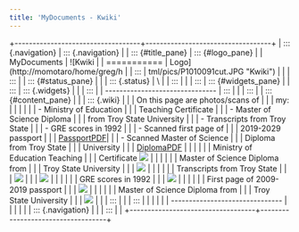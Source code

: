 ```yaml
---
title: 'MyDocuments - Kwiki'
---
```


+-----------------------------------+-----------------------------------+
| ::: {.navigation}                 | ::: {.navigation}                 |
| ::: {#title_pane}                 | ::: {#logo_pane}                  |
| MyDocuments                       | ![Kwiki                           |
| ===========                       | Logo](http://momotaro/home/greg/h |
| :::                               | tml/pics/P1010091cut.JPG "Kwiki") |
|                                   | :::                               |
| ::: {#status_pane}                |                                   |
| ::: {.status}                     | \                                 |
| :::                               |                                   |
| :::                               | ::: {#widgets_pane}               |
| :::                               | ::: {.widgets}                    |
|                                   | :::                               |
| -------------------------------   | :::                               |
|                                   | :::                               |
| ::: {#content_pane}               |                                   |
| ::: {.wiki}                       |                                   |
| On this page are photos/scans of  |                                   |
| my:                               |                                   |
|                                   |                                   |
| -   Ministry of Education         |                                   |
|     Teaching Certificate          |                                   |
| -   Master of Science Diploma     |                                   |
|     from Troy State University    |                                   |
| -   Transcripts from Troy State   |                                   |
| -   GRE scores in 1992            |                                   |
| -   Scanned first page of         |                                   |
|     2019-2029 passport            |                                   |
|    [PassportPDF](passport_arc.pdf)|                                   |
| -   Scanned Master of Science     |                                   |
|     Diploma from Troy State       |                                   |
|     University                    |                                   |
|     [DiplomaPDF](diploma.pdf)     |                                   |
|                                   |                                   |
| Ministry of Education Teaching    |                                   |
| Certificate ![](p4100194.jpg)     |                                   |
|                                   |                                   |
| Master of Science Diploma from    |                                   |
| Troy State University             |                                   |
| ![](p4290195.jpg)                 |                                   |
|                                   |                                   |
| Transcripts from Troy State       |                                   |
| ![](p4290196.jpg)                 |                                   |
| ![](p4290197.jpg)                 |                                   |
|                                   |                                   |
| GRE scores in 1992                |                                   |
| ![](p4290198.jpg)                 |                                   |
|                                   |                                   |
| First page of 2009-2019 passport  |                                   |
| ![](passport.jpg)                 |                                   |
|                                   |                                   |
| Master of Science Diploma from    |                                   |
| Troy State University             |                                   |
| ![](diploma.jpg)                  |                                   |
| :::                               |                                   |
| :::                               |                                   |
|                                   |                                   |
| -------------------------------   |                                   |
|                                   |                                   |
| ::: {.navigation}                 |                                   |
| :::                               |                                   |
+-----------------------------------+-----------------------------------+

